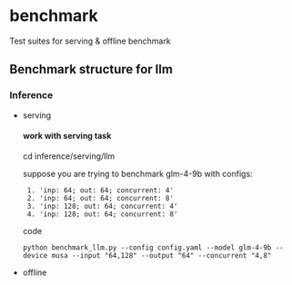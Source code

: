 # benchmark
Test suites for serving &amp; offline benchmark
## Benchmark structure for llm
### Inference
 - serving
    #### work with serving task
    cd inference/serving/llm

    suppose you are trying to benchmark glm-4-9b with configs:
   
        1. 'inp: 64; out: 64; concurrent: 4'
        2. 'inp: 64; out: 64; concurrent: 8'
        3. 'inp: 128; out: 64; concurrent: 4'
        4. 'inp: 128; out: 64; concurrent: 8'

    code
   
    ```
    python benchmark_llm.py --config config.yaml --model glm-4-9b --device musa --input "64,128" --output "64" --concurrent "4,8"
    ```
 - offline

